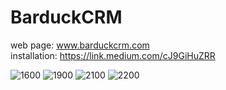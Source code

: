 # BarduckCRM
web page: www.barduckcrm.com <br/>
installation: https://link.medium.com/cJ9GiHuZRR

![1600](https://user-images.githubusercontent.com/12815851/76316661-05f57e00-62ec-11ea-92b4-b51467e5956b.png)
![1900](https://user-images.githubusercontent.com/12815851/76316664-068e1480-62ec-11ea-990c-084649a3a516.png)
![2100](https://user-images.githubusercontent.com/12815851/76316666-07bf4180-62ec-11ea-9578-04fd6d807205.png)
![2200](https://user-images.githubusercontent.com/12815851/76316668-0857d800-62ec-11ea-818f-f0ee8bb54c47.png)
